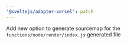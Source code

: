 ```yaml
---
'@sveltejs/adapter-vercel': patch
---
```


Add new option to generate sourcemap for the `functions/node/render/index.js` generated file
